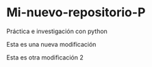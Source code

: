 # Mi-nuevo-repositorio-P
Práctica e investigación con python

Esta es una nueva modificación

Esta es otra modificación 2
